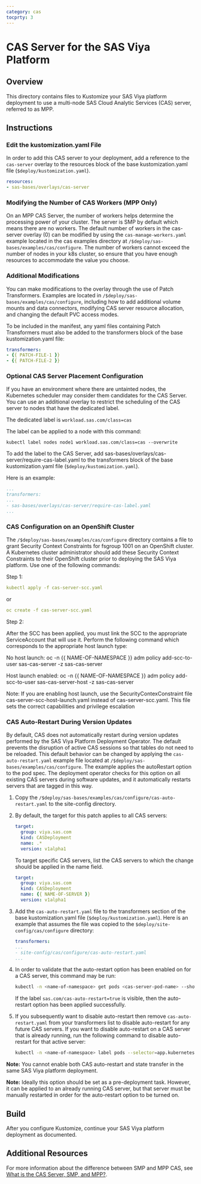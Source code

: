 ```yaml
---
category: cas
tocprty: 3
---
```



# CAS Server for the SAS Viya Platform

## Overview

This directory contains files to Kustomize your SAS Viya platform deployment to use a multi-node
SAS Cloud Analytic Services (CAS) server, referred to as MPP.

## Instructions

### Edit the kustomization.yaml File

In order to add this CAS server to your deployment, add a reference to the `cas-server` overlay
to the resources block of the base kustomization.yaml file (`$deploy/kustomization.yaml`).

```yaml
resources:
- sas-bases/overlays/cas-server
```

### Modifying the Number of CAS Workers (MPP Only)

On an MPP CAS Server, the number of workers helps determine the processing power
of your cluster. The server is SMP by default which means there are no workers.
The default number of workers in the cas-server overlay (0) can be modified by
using  the `cas-manage-workers.yaml` example located in the cas examples directory
at `/$deploy/sas-bases/examples/cas/configure`. The number of workers cannot exceed
the number of nodes in your k8s cluster, so ensure that you have enough resources
to accommodate the value you choose.

### Additional Modifications

You can make modifications to the overlay through the use of
Patch Transformers. Examples are located in `/$deploy/sas-bases/examples/cas/configure`,
including how to add additional volume mounts and data connectors, modifying CAS
server resource allocation, and changing the default PVC access modes.

To be included in the manifest, any yaml files containing Patch Transformers must
also be added to the transformers block of the base kustomization.yaml file:

```yaml
transformers:
- {{ PATCH-FILE-1 }}
- {{ PATCH-FILE-2 }}
```

### Optional CAS Server Placement Configuration

If you have an environment where there are untainted nodes, the Kubernetes
scheduler may consider them candidates for the CAS Server. You can use
an additional overlay to restrict the scheduling of the
CAS server to nodes that have the dedicated label.

The dedicated label is `workload.sas.com/class=cas`

The label can be applied to a node with this command:

`kubectl label nodes node1 workload.sas.com/class=cas --overwrite`

To add the label to the CAS Server,
add sas-bases/overlays/cas-server/require-cas-label.yaml
to the transformers block of the base kustomization.yaml file (`$deploy/kustomization.yaml`).

Here is an example:

```yaml
...
transformers:
...
- sas-bases/overlays/cas-server/require-cas-label.yaml
...
```

### CAS Configuration on an OpenShift Cluster

The `/$deploy/sas-bases/examples/cas/configure` directory contains a file to
grant Security Context Constraints for fsgroup 1001 on an OpenShift cluster. A
Kubernetes cluster administrator should add these Security Context Constraints
to their OpenShift cluster prior to deploying the SAS Viya platform. Use one of the
following commands:

Step 1:

```yaml
kubectl apply -f cas-server-scc.yaml
```

or

```yaml
oc create -f cas-server-scc.yaml
```

Step 2:

After the SCC has been applied, you must link the SCC to the appropriate ServiceAccount that will use it.
Perform the following command which corresponds to the appropriate host launch type:

No host launch:
oc -n {{ NAME-OF-NAMESPACE }} adm policy add-scc-to-user sas-cas-server -z sas-cas-server

Host launch enabled:
oc -n {{ NAME-OF-NAMESPACE }} adm policy add-scc-to-user sas-cas-server-host -z sas-cas-server

Note: If you are enabling host launch, use the SecurityContexConstraint file
cas-server-scc-host-launch.yaml instead of cas-server-scc.yaml. This file sets
the correct capabilities and privilege escalation

### CAS Auto-Restart During Version Updates

By default, CAS does not automatically restart during version updates performed
by the SAS Viya Platform Deployment Operator. The default prevents the disruption of active
CAS sessions so that tables do not need to be reloaded. This default behavior can be changed by
applying the `cas-auto-restart.yaml` example file located at `/$deploy/sas-bases/examples/cas/configure`.
The example applies the autoRestart option to the pod spec.
The deployment operator checks for this option on all existing CAS servers during
software updates, and it automatically restarts servers that are tagged in this way.

1. Copy the `/$deploy/sas-bases/examples/cas/configure/cas-auto-restart.yaml`
to the site-config directory.

2. By default, the target for this patch applies to all CAS servers:

   ```yaml
   target:
     group: viya.sas.com
     kind: CASDeployment
     name: .*
     version: v1alpha1
   ```

   To target specific CAS servers, list the CAS servers to which the change should
   be applied in the name field.

   ```yaml
   target:
     group: viya.sas.com
     kind: CASDeployment
     name: {{ NAME-OF-SERVER }}
     version: v1alpha1
   ```

3. Add the `cas-auto-restart.yaml` file to the transformers section of the base
kustomization.yaml file (`$deploy/kustomization.yaml`). Here is an example that
assumes the file was copied to the `$deploy/site-config/cas/configure` directory:

   ```yaml
   transformers:
   ...
   - site-config/cas/configure/cas-auto-restart.yaml
   ...
   ```

4. In order to validate that the auto-restart option has been enabled on for a CAS server, this command may be run:

   ```bash
   kubectl -n <name-of-namespace> get pods <cas-server-pod-name> --show-labels
   ```

   If the label `sas.com/cas-auto-restart=true` is visible, then the auto-restart option has been applied successfully.

5. If you subsequently want to disable auto-restart then remove `cas-auto-restart.yaml` from your transformers list to disable auto-restart for any future CAS servers.  If you want to disable auto-restart on a CAS server that is already running, run the following command to disable auto-restart for that active server:

   ```bash
   kubectl -n <name-of-namespace> label pods --selector=app.kubernetes.io/instance=<cas-deployment-name> sas.com/cas-auto-restart=false
   ```

**Note:** You cannot enable both CAS auto-restart and state transfer in the same SAS Viya platform deployment.

**Note:** Ideally this option should be set as a pre-deployment task. However, it can be applied to an already running CAS server, but that server must be manually restarted in order for the auto-restart option to be turned on.

## Build

After you configure Kustomize, continue your SAS Viya platform deployment as documented.

## Additional Resources

For more information about the difference between SMP and MPP CAS, see [What is the CAS Server, SMP, and MPP?](http://documentation.sas.com/?softwareId=mysas&softwareVersion=prod&docsetId=itopscon&docsetTarget=n0tx1x9gu37i7qn1nuv8inwzrfet.htm&locale=en#n0dj3c2j49krjhn1jho4z6daw5n1).
